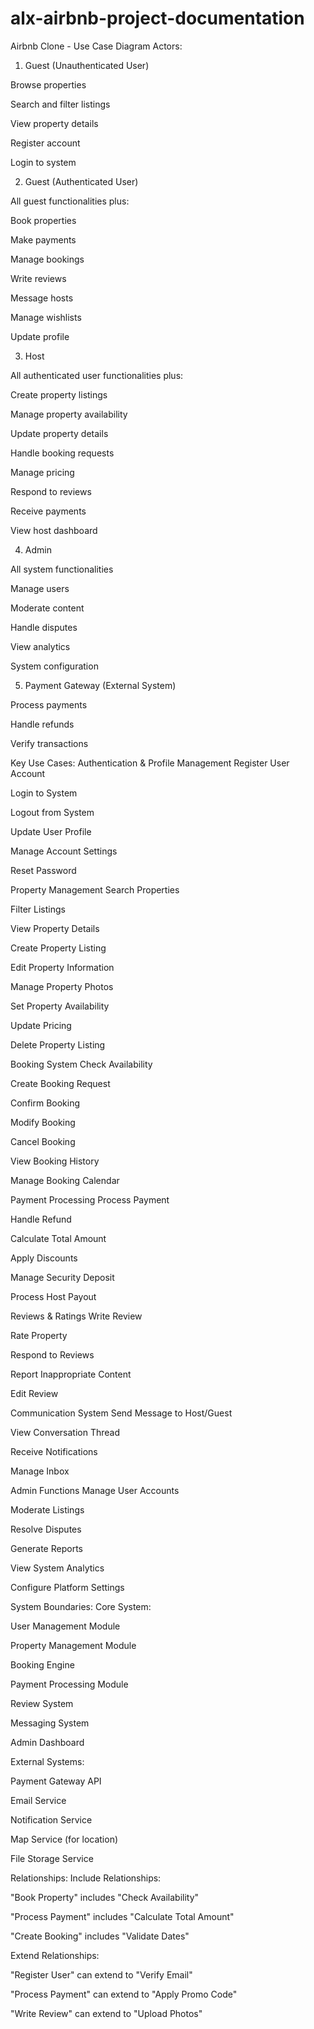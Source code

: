 # alx-airbnb-project-documentation
Airbnb Clone - Use Case Diagram
Actors:
1. Guest (Unauthenticated User)

Browse properties

Search and filter listings

View property details

Register account

Login to system

2. Guest (Authenticated User)

All guest functionalities plus:

Book properties

Make payments

Manage bookings

Write reviews

Message hosts

Manage wishlists

Update profile

3. Host

All authenticated user functionalities plus:

Create property listings

Manage property availability

Update property details

Handle booking requests

Manage pricing

Respond to reviews

Receive payments

View host dashboard

4. Admin

All system functionalities

Manage users

Moderate content

Handle disputes

View analytics

System configuration

5. Payment Gateway (External System)

Process payments

Handle refunds

Verify transactions

Key Use Cases:
Authentication & Profile Management
Register User Account

Login to System

Logout from System

Update User Profile

Manage Account Settings

Reset Password

Property Management
Search Properties

Filter Listings

View Property Details

Create Property Listing

Edit Property Information

Manage Property Photos

Set Property Availability

Update Pricing

Delete Property Listing

Booking System
Check Availability

Create Booking Request

Confirm Booking

Modify Booking

Cancel Booking

View Booking History

Manage Booking Calendar

Payment Processing
Process Payment

Handle Refund

Calculate Total Amount

Apply Discounts

Manage Security Deposit

Process Host Payout

Reviews & Ratings
Write Review

Rate Property

Respond to Reviews

Report Inappropriate Content

Edit Review

Communication System
Send Message to Host/Guest

View Conversation Thread

Receive Notifications

Manage Inbox

Admin Functions
Manage User Accounts

Moderate Listings

Resolve Disputes

Generate Reports

View System Analytics

Configure Platform Settings

System Boundaries:
Core System:

User Management Module

Property Management Module

Booking Engine

Payment Processing Module

Review System

Messaging System

Admin Dashboard

External Systems:

Payment Gateway API

Email Service

Notification Service

Map Service (for location)

File Storage Service

Relationships:
Include Relationships:

"Book Property" includes "Check Availability"

"Process Payment" includes "Calculate Total Amount"

"Create Booking" includes "Validate Dates"

Extend Relationships:

"Register User" can extend to "Verify Email"

"Process Payment" can extend to "Apply Promo Code"

"Write Review" can extend to "Upload Photos"

